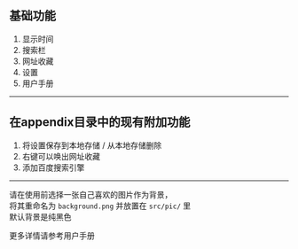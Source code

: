 ## 基础功能
1. 显示时间
2. 搜索栏
3. 网址收藏
4. 设置
5. 用户手册
---
## 在appendix目录中的现有附加功能
1. 将设置保存到本地存储 / 从本地存储删除
2. 右键可以唤出网址收藏
3. 添加百度搜索引擎
---
请在使用前选择一张自己喜欢的图片作为背景，  
将其重命名为 `background.png` 并放置在 `src/pic/` 里  
默认背景是纯黑色  
  
更多详情请参考用户手册